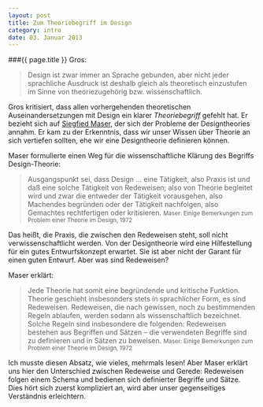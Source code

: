 ```yaml
---
layout: post
title: Zum Theoriebegriff im Design
category: intro
date: 03. Januar 2013
---
```


###{{ page.title }}
Gros:
> Design ist zwar immer an Sprache gebunden, aber nicht jeder sprachliche Ausdruck ist deshalb gleich als theoretisch einzustufen im Sinne von theoriezugehörig bzw. wissenschaftlich.

Gros kritisiert, dass allen vorhergehenden theoretischen Auseinandersetzungen mit Design ein klarer _Theoriebegriff_ gefehlt hat. Er bezieht sich auf [Siegfied Maser](http://de.wikipedia.org/wiki/Siegfried_Maser), der sich der Probleme der Designtheories annahm. Er kam zu der Erkenntnis, dass wir unser Wissen über Theorie an sich vertiefen sollten, ehe wir eine Designtheorie definieren können.

Maser formulierte einen Weg für die wissenschaftliche Klärung des Begriffs Design-Theorie:
> Ausgangspunkt sei, dass Design … eine Tätigkeit, also Praxis ist und daß eine solche Tätigkeit von Redeweisen; also von Theorie begleitet wird und zwar die entweder der Tätigkeit vorausgehen, also Machendes begründen oder der Tätigkeit nachfolgen, also Gemachtes rechtfertigen oder kritisieren. <small>Maser: Einige Bemerkungen zum Problem einer Theorie im Design, 1972</small>

Das heißt, die Praxis, die zwischen den Redeweisen steht, soll nicht verwissenschaftlicht werden. Von der Designtheorie wird eine Hilfestellung für ein gutes Entwurfskonzept erwartet. Sie ist aber nicht der Garant für einen guten Entwurf. Aber was sind Redeweisen?

Maser erklärt:
> Jede Theorie hat somit eine begründende und kritische Funktion. Theorie geschieht insbesonders stets in sprachlicher Form, es sind Redeweisen. Redeweisen, die nach gewissen, noch zu bestimmenden Regeln ablaufen, werden sodann als wissenschaftlich bezeichnet. Solche Regeln sind insbesondere die folgenden: Redeweisen bestehen aus Begriffen und Sätzen – die verwendeten Begriffe sind zu definieren und in Sätzen zu beweisen. <small>Maser: Einige Bemerkungen zum Problem einer Theorie im Design, 1972</small>

Ich musste diesen Absatz, wie vieles, mehrmals lesen! Aber Maser erklärt uns hier den Unterschied zwischen Redeweise und Gerede: Redeweisen folgen einem Schema und bedienen sich definierter Begriffe und Sätze. Dies hört sich zuerst kompliziert an, wird aber unser gegenseitiges Verständnis erleichtern.
